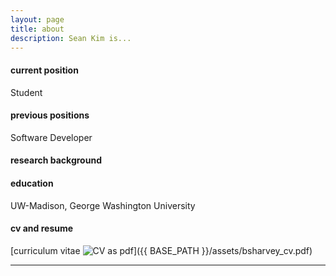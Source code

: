 ```yaml
---
layout: page
title: about
description: Sean Kim is...
---
```


#### <a name="currentposition"></a>current position
Student


#### <a name="previousposition"></a>previous positions
Software Developer


#### <a name="researchbackground"></a>research background



#### <a name="education"></a>education
UW-Madison, George Washington University


#### <a name="cvandresume"></a>cv and resume
[curriculum vitae ![CV as pdf](icons16/pdf-icon.png)]({{ BASE_PATH }}/assets/bsharvey_cv.pdf)

---



